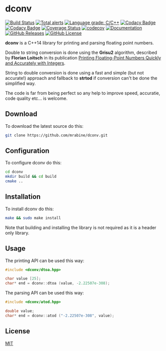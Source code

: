 # dconv

[![Build Status](https://github.com/joinframework/dconv/workflows/build-test/badge.svg)](https://github.com/joinframework/dconv/actions?query=workflow%3Abuild-test)
[![Total alerts](https://img.shields.io/lgtm/alerts/g/joinframework/dconv.svg?logo=lgtm&logoWidth=18)](https://lgtm.com/projects/g/joinframework/dconv/alerts/)
[![Language grade: C/C++](https://img.shields.io/lgtm/grade/cpp/g/joinframework/dconv.svg?logo=lgtm&logoWidth=18)](https://lgtm.com/projects/g/joinframework/dconv/context:cpp)
[![Codacy Badge](https://app.codacy.com/project/badge/Grade/44b789b2a04c4f1c9720c6b3020dd769)](https://www.codacy.com/gh/joinframework/dconv/dashboard?utm_source=github.com&amp;utm_medium=referral&amp;utm_content=joinframework/dconv&amp;utm_campaign=Badge_Grade)
[![Codacy Badge](https://app.codacy.com/project/badge/Coverage/44b789b2a04c4f1c9720c6b3020dd769)](https://www.codacy.com/gh/joinframework/dconv/dashboard?utm_source=github.com&utm_medium=referral&utm_content=joinframework/dconv&utm_campaign=Badge_Coverage)
[![Coverage Status](https://coveralls.io/repos/github/joinframework/dconv/badge.svg?branch=main)](https://coveralls.io/github/joinframework/dconv?branch=main)
[![codecov](https://codecov.io/gh/joinframework/dconv/branch/main/graph/badge.svg)](https://codecov.io/gh/joinframework/dconv)
[![Documentation](https://img.shields.io/badge/docs-doxygen-blue.svg)](https://joinframework.github.io/dconv/index.html)
[![GitHub Releases](https://img.shields.io/github/release/joinframework/dconv.svg)](https://github.com/joinframework/dconv/releases/latest)
[![GitHub License](https://img.shields.io/badge/license-MIT-blue.svg)](https://github.com/joinframework/dconv/blob/main/LICENSE)

**dconv** is a C++14 library for printing and parsing floating point numbers.

Double to string conversion is done using the **Grisu2** algorithm, described by **Florian Loitsch** in its publication [Printing Floating-Point Numbers Quickly and Accurately with Integers](https://florian.loitsch.com/publications).

String to double conversion is done using a fast and simple (but not accurate!) approach and fallback to **strtod** if conversion can't be done the simplified way.

The code is far from being perfect so any help to improve speed, accuratie, code quality etc... is welcome.

## Download

To download the latest source do this:
```bash
git clone https://github.com/mrabine/dconv.git
```

## Configuration

To configure dconv do this:
```bash
cd dconv
mkdir build && cd build
cmake ..
```

## Installation

To install dconv do this:
```bash
make && sudo make install
```

Note that building and installing the library is not required as it is a header only library.

## Usage

The printing API can be used this way:

```cpp
#include <dconv/dtoa.hpp>

char value [25];
char* end = dconv::dtoa (value, -2.22507e-308);
```

The parsing API can be used this way:

```cpp
#include <dconv/atod.hpp>

double value;
char* end = dconv::atod ("-2.22507e-308", value);
```

## License

[MIT](https://choosealicense.com/licenses/mit/)
